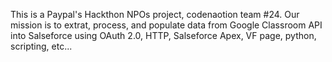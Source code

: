 This is a Paypal's Hackthon NPOs project, codenaotion team #24.
Our mission is to extrat, process, and populate data from Google Classroom API into Salseforce using OAuth 2.0, HTTP, Salseforce Apex, VF page, python, scripting, etc...
 

